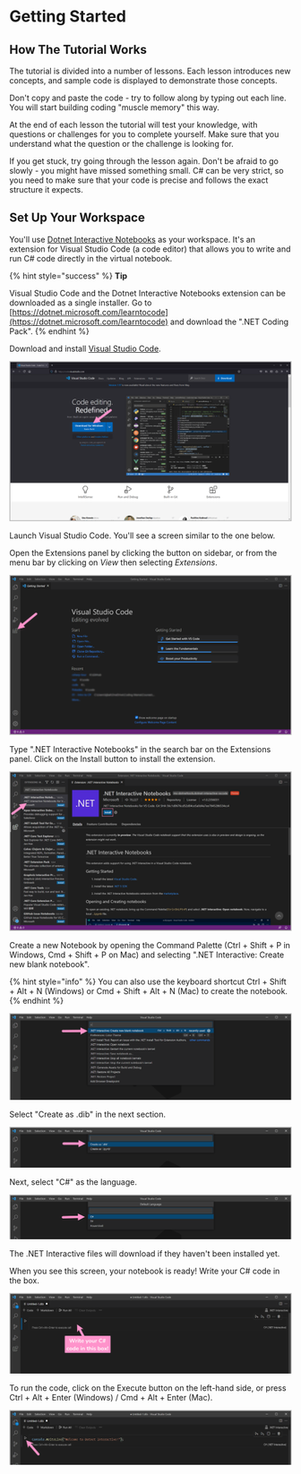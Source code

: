 # Getting Started

## How The Tutorial Works

The tutorial is divided into a number of lessons. Each lesson introduces new concepts, and sample code is displayed to demonstrate those concepts. 

Don't copy and paste the code - try to follow along by typing out each line. You will start building coding "muscle memory" this way.

At the end of each lesson the tutorial will test your knowledge, with questions or challenges for you to complete yourself. Make sure that you understand what the question or the challenge is looking for.

If you get stuck, try going through the lesson again. Don't be afraid to go slowly - you might have missed something small.  C\# can be very strict, so you need to make sure that your code is precise and follows the exact structure it expects.

## Set Up Your Workspace

You'll use [Dotnet Interactive Notebooks](https://github.com/dotnet/interactive) as your workspace. It's an extension for Visual Studio Code \(a code editor\) that allows you to write and run C\# code directly in the virtual notebook.

{% hint style="success" %}
**Tip**

Visual Studio Code and the Dotnet Interactive Notebooks extension can be downloaded as a single installer. Go to [https://dotnet.microsoft.com/learntocode](https://dotnet.microsoft.com/learntocode) and download the ".NET Coding Pack".
{% endhint %}

Download and install [Visual Studio Code](https://code.visualstudio.com/).

![](.gitbook/assets/2021-07-07_15-45-46.png)

Launch Visual Studio Code. You'll see a screen similar to the one below.

Open the Extensions panel by clicking the button on sidebar, or from the menu bar by clicking on _View_ then selecting _Extensions_.

![](.gitbook/assets/2021-07-07_15-54-17.png)

Type ".NET Interactive Notebooks" in the search bar on the Extensions panel. Click on the Install button to install the extension.

![](.gitbook/assets/2021-07-07_16-10-52.png)

Create a new Notebook by opening the Command Palette \(Ctrl + Shift + P in Windows, Cmd + Shift + P on Mac\) and selecting ".NET Interactive: Create new blank notebook".

{% hint style="info" %}
You can also use the keyboard shortcut Ctrl + Shift + Alt + N \(Windows\) or Cmd + Shift + Alt + N \(Mac\) to create the notebook.
{% endhint %}

![](.gitbook/assets/2021-07-07_16-14-22.png)

 Select "Create as .dib" in the next section.

![](.gitbook/assets/2021-07-07_16-29-39.png)

Next, select "C\#" as the language.

![](.gitbook/assets/2021-07-07_16-30-12.png)

The .NET Interactive files will download if they haven't been installed yet.

When you see this screen, your notebook is ready! Write your C\# code in the box.

![](.gitbook/assets/2021-07-07_16-32-52.png)

To run the code, click on the Execute button on the left-hand side, or press Ctrl + Alt + Enter \(Windows\) / Cmd + Alt + Enter \(Mac\).

![](.gitbook/assets/2021-07-07_16-37-12.png)

